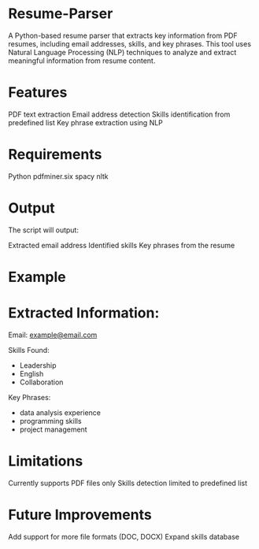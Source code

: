 # Resume-Parser
A Python-based resume parser that extracts key information from PDF resumes, including email addresses, skills, and key phrases. This tool uses Natural Language Processing (NLP) techniques to analyze and extract meaningful information from resume content.

# Features
PDF text extraction
Email address detection
Skills identification from predefined list
Key phrase extraction using NLP

# Requirements
Python 
pdfminer.six
spacy
nltk

# Output
The script will output:

Extracted email address
Identified skills
Key phrases from the resume

# Example

Extracted Information:
=====================
Email: example@email.com

Skills Found:
- Leadership
- English
- Collaboration

Key Phrases:
- data analysis experience
- programming skills
- project management

# Limitations
 Currently supports PDF files only
Skills detection limited to predefined list

# Future Improvements
Add support for more file formats (DOC, DOCX)
Expand skills database
